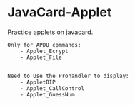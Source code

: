 # JavaCard-Applet
Practice applets on javacard.

    Only for APDU commands:
        - Applet_Ecrypt
        - Applet_File


    Need to Use the Prohandler to display:
        - AppletBIP
        - Applet_CallControl
        - Applet_GuessNum
